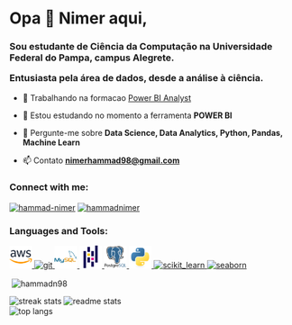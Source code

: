<h1 align="left">Opa 👋 Nimer aqui,</h1>
<h3 align="left">Sou estudante de Ciência da Computação na Universidade Federal do Pampa, campus Alegrete. 
  
Entusiasta pela área de dados, desde a análise à ciência.</h3>

- 🔭 Trabalhando  na formacao [Power BI Analyst](https://www.dio.me/curso-power-bi)

- 🌱 Estou estudando no momento a ferramenta **POWER BI**

- 💬 Pergunte-me sobre **Data Science, Data Analytics, Python, Pandas, Machine Learn**

- 📫 Contato **nimerhammad98@gmail.com**

<h3 align="left">Connect with me:</h3>
<p align="left">
<a href="https://linkedin.com/in/hammad-nimer" target="blank"><img align="center" src="https://raw.githubusercontent.com/rahuldkjain/github-profile-readme-generator/master/src/images/icons/Social/linked-in-alt.svg" alt="hammad-nimer" height="30" width="40" /></a>
<a href="https://instagram.com/hammadnimer" target="blank"><img align="center" src="https://raw.githubusercontent.com/rahuldkjain/github-profile-readme-generator/master/src/images/icons/Social/instagram.svg" alt="hammadnimer" height="30" width="40" /></a>
</p>

<h3 align="left">Languages and Tools:</h3>
<p align="left"> <a href="https://aws.amazon.com" target="_blank" rel="noreferrer"> <img src="https://raw.githubusercontent.com/devicons/devicon/master/icons/amazonwebservices/amazonwebservices-original-wordmark.svg" alt="aws" width="40" height="40"/> </a> <a href="https://git-scm.com/" target="_blank" rel="noreferrer"> <img src="https://www.vectorlogo.zone/logos/git-scm/git-scm-icon.svg" alt="git" width="40" height="40"/> </a> <a href="https://www.mysql.com/" target="_blank" rel="noreferrer"> <img src="https://raw.githubusercontent.com/devicons/devicon/master/icons/mysql/mysql-original-wordmark.svg" alt="mysql" width="40" height="40"/> </a> <a href="https://pandas.pydata.org/" target="_blank" rel="noreferrer"> <img src="https://raw.githubusercontent.com/devicons/devicon/2ae2a900d2f041da66e950e4d48052658d850630/icons/pandas/pandas-original.svg" alt="pandas" width="40" height="40"/> </a> <a href="https://www.postgresql.org" target="_blank" rel="noreferrer"> <img src="https://raw.githubusercontent.com/devicons/devicon/master/icons/postgresql/postgresql-original-wordmark.svg" alt="postgresql" width="40" height="40"/> </a> <a href="https://www.python.org" target="_blank" rel="noreferrer"> <img src="https://raw.githubusercontent.com/devicons/devicon/master/icons/python/python-original.svg" alt="python" width="40" height="40"/> </a> <a href="https://scikit-learn.org/" target="_blank" rel="noreferrer"> <img src="https://upload.wikimedia.org/wikipedia/commons/0/05/Scikit_learn_logo_small.svg" alt="scikit_learn" width="40" height="40"/> </a> <a href="https://seaborn.pydata.org/" target="_blank" rel="noreferrer"> <img src="https://seaborn.pydata.org/_images/logo-mark-lightbg.svg" alt="seaborn" width="40" height="40"/> </a> 
</p>

<p>&nbsp;<img align="center" src="https://github-readme-stats.vercel.app/api?username=hammadn98&show_icons=true&theme=onedark&locale=en" alt="hammadn98" /></p>

<!-- <p><img align="center" src="https://github-readme-streak-stats.herokuapp.com/?user=hammadn98&" alt="hammadn98" /></p> [![MongoDB](https://img.shields.io/badge/MongoDB-%234ea94b.svg?style=for-the-badge&logo=mongodb&logoColor=white)](https://www.mongodb.com) -->


  <img width=390 src="https://github-readme-streak-stats.vercel.app/api?user=hammadn98&theme=react&border_radius=10" alt="streak stats"/>
  <img width=390 src="https://github-readme-stats-hammadn98.vercel.app/api?username=hammadn98&count_private=true&show_icons=true&theme=react&rank_icon=github&border_radius=10" alt="readme stats" />
  <br/>
  <img width=325 align="center" src="https://github-readme-stats-hammadn98.vercel.app/api/top-langs/?username=hammadn98&hide=HTML&langs_count=8&layout=compact&theme=react&border_radius=10&size_weight=0.5&count_weight=0.5&exclude_repo=github-readme-stats" alt="top langs" />
</div>

